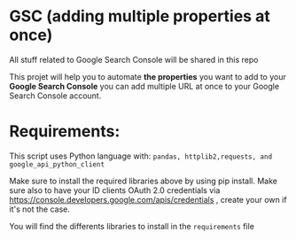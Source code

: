 # GSC (adding multiple properties at once)
All stuff related to Google Search Console will be shared in this repo


This projet will help you to automate **the properties** you want to add to your **Google Search Console** you can add multiple URL at once to your Google Search Console account.  


# Requirements:  

This script uses Python language with: ```pandas, httplib2,requests, and google_api_python_client```

Make sure to install the required libraries above by using pip install.  Make sure also to have your ID clients OAuth 2.0 credentials via https://console.developers.google.com/apis/credentials , create your own if it's not the case.


You will find the differents libraries to install in the ```requirements``` file
